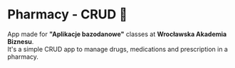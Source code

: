# Pharmacy - CRUD 💉
App made for **"Aplikacje bazodanowe"** classes at **Wrocławska Akademia Biznesu**. <br />
It's a simple CRUD app to manage drugs, medications and prescription in a pharmacy.